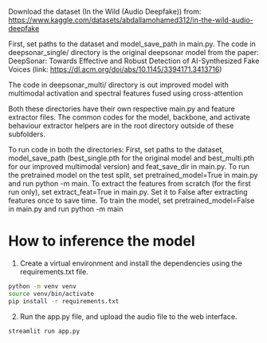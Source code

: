 Download the dataset (In the Wild (Audio Deepfake)) from: https://www.kaggle.com/datasets/abdallamohamed312/in-the-wild-audio-deepfake

First, set paths to the dataset and model_save_path in main.py.
The code in deepsonar_single/ directory is the original deepsonar model from the paper: DeepSonar: Towards Effective and Robust Detection of AI-Synthesized Fake Voices (link: https://dl.acm.org/doi/abs/10.1145/3394171.3413716)

The code in deepsonar_multi/ directory is out improved model with multimodal activation and spectral features fused using cross-attention

Both these directories have their own respective main.py and feature extractor files. The common codes for the model, backbone, and activate behaviour extractor helpers are in the root directory outside of these subfolders.

To run code in both the directories:
First, set paths to the dataset, model_save_path (best_single.pth for the original model and best_multi.pth for our improved multimodal version) and feat_save_dir in main.py. 
To run the pretrained model on the test split, set pretrained_model=True in main.py and run python -m main.
To extract the features from scratch (for the first run only), set extract_feat=True in main.py. Set it to False after extracting features once to save time. 
To train the model, set pretrained_model=False in main.py and run python -m main

# How to inference the model

1. Create a virtual environment and install the dependencies using the requirements.txt file.

```bash
python -m venv venv
source venv/bin/activate
pip install -r requirements.txt
```

2. Run the app.py file, and upload the audio file to the web interface.

```bash
streamlit run app.py
```
